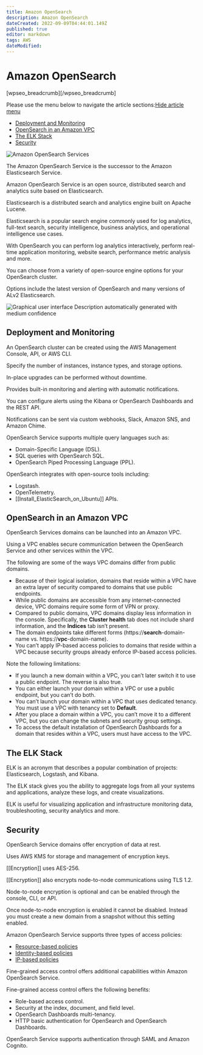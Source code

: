 ```yaml
---
title: Amazon OpenSearch
description: Amazon OpenSearch
dateCreated: 2022-09-09T04:44:01.149Z
published: true
editor: markdown
tags: AWS
dateModified: 
---
```

# Amazon OpenSearch

[wpseo_breadcrumb][/wpseo_breadcrumb]

Please use the menu below to navigate the article sections:[Hide article menu](https://digitalcloud.training/amazon-opensearch/#)

-   [Deployment and Monitoring](https://digitalcloud.training/amazon-opensearch/#deployment-and-monitoring)
-   [OpenSearch in an Amazon VPC](https://digitalcloud.training/amazon-opensearch/#opensearch-in-an-amazon-vpc)
-   [The ELK Stack](https://digitalcloud.training/amazon-opensearch/#the-elk-stack)
-   [Security](https://digitalcloud.training/amazon-opensearch/#security)

![Amazon OpenSearch Services](https://digitalcloud.training/wp-content/uploads/2022/01/Amazon-OpenSearch.jpg)

The Amazon OpenSearch Service is the successor to the Amazon Elasticsearch Service.

Amazon OpenSearch Service is an open source, distributed search and analytics suite based on Elasticsearch.

Elasticsearch is a distributed search and analytics engine built on Apache Lucene.

Elasticsearch is a popular search engine commonly used for log analytics, full-text search, security intelligence, business analytics, and operational intelligence use cases.

With OpenSearch you can perform log analytics interactively, perform real-time application monitoring, website search, performance metric analysis and more.

You can choose from a variety of open-source engine options for your OpenSearch cluster.

Options include the latest version of OpenSearch and many versions of ALv2 Elasticsearch.

![Graphical user interface Description automatically generated with medium confidence](https://digitalcloud.training/wp-content/uploads/2022/01/graphical-user-interface-description-automaticall-3.png)

## Deployment and Monitoring

An OpenSearch cluster can be created using the AWS Management Console, API, or AWS CLI.

Specify the number of instances, instance types, and storage options.

In-place upgrades can be performed without downtime.

Provides built-in monitoring and alerting with automatic notifications.

You can configure alerts using the Kibana or OpenSearch Dashboards and the REST API.

Notifications can be sent via custom webhooks, Slack, Amazon SNS, and Amazon Chime.

OpenSearch Service supports multiple query languages such as:

-   Domain-Specific Language (DSL).
-   SQL queries with OpenSearch SQL.
-   OpenSearch Piped Processing Language (PPL).

OpenSearch integrates with open-source tools including:

-   Logstash.
-   OpenTelemetry.
-   [[Install_ElasticSearch_on_Ubuntu]] APIs.

## OpenSearch in an Amazon VPC

OpenSearch Services domains can be launched into an Amazon VPC.

Using a VPC enables secure communication between the OpenSearch Service and other services within the VPC.

The following are some of the ways VPC domains differ from public domains.

-   Because of their logical isolation, domains that reside within a VPC have an extra layer of security compared to domains that use public endpoints.
-   While public domains are accessible from any internet-connected device, VPC domains require some form of VPN or proxy.
-   Compared to public domains, VPC domains display less information in the console. Specifically, the **Cluster health** tab does not include shard information, and the **Indices** tab isn’t present.
-   The domain endpoints take different forms (https://**search**-domain-name vs. https://**vpc**-domain-name).
-   You can’t apply IP-based access policies to domains that reside within a VPC because security groups already enforce IP-based access policies.

Note the following limitations:

-   If you launch a new domain within a VPC, you can’t later switch it to use a public endpoint. The reverse is also true.
-   You can either launch your domain within a VPC or use a public endpoint, but you can’t do both.
-   You can’t launch your domain within a VPC that uses dedicated tenancy. You must use a VPC with tenancy set to **Default**.
-   After you place a domain within a VPC, you can’t move it to a different VPC, but you can change the subnets and security group settings.
-   To access the default installation of OpenSearch Dashboards for a domain that resides within a VPC, users must have access to the VPC.

## The ELK Stack

ELK is an acronym that describes a popular combination of projects: Elasticsearch, Logstash, and Kibana.

The ELK stack gives you the ability to aggregate logs from all your systems and applications, analyze these logs, and create visualizations.

ELK is useful for visualizing application and infrastructure monitoring data, troubleshooting, security analytics and more.

## Security

OpenSearch Service domains offer encryption of data at rest.

Uses AWS KMS for storage and management of encryption keys.

[[Encryption]] uses AES-256.

[[Encryption]] also encrypts node-to-node communications using TLS 1.2.

Node-to-node encryption is optional and can be enabled through the console, CLI, or API.

Once node-to-node encryption is enabled it cannot be disabled. Instead you must create a new domain from a snapshot without this setting enabled.

Amazon OpenSearch Service supports three types of access policies:

-   [Resource-based policies](https://docs.aws.amazon.com/opensearch-service/latest/developerguide/ac.html#ac-types-resource)
-   [Identity-based policies](https://docs.aws.amazon.com/opensearch-service/latest/developerguide/ac.html#ac-types-identity)
-   [IP-based policies](https://docs.aws.amazon.com/opensearch-service/latest/developerguide/ac.html#ac-types-ip)

Fine-grained access control offers additional capabilities within Amazon OpenSearch Service.

Fine-grained access control offers the following benefits:

-   Role-based access control.
-   Security at the index, document, and field level.
-   OpenSearch Dashboards multi-tenancy.
-   HTTP basic authentication for OpenSearch and OpenSearch Dashboards.

OpenSearch Service supports authentication through SAML and Amazon Cognito.